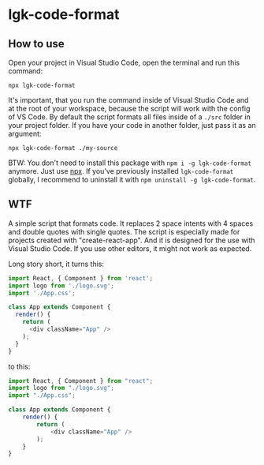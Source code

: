 # lgk-code-format

## How to use
Open your project in Visual Studio Code, open the terminal and run this command:
```
npx lgk-code-format
```

It's important, that you run the command inside of Visual Studio Code and at the root of your workspace, because the script will work with the config of VS Code.
By default the script formats all files inside of a `./src` folder in your project folder. If you have your code in another folder, just pass it as an argument:
```
npx lgk-code-format ./my-source
```

BTW: You don't need to install this package with `npm i -g lgk-code-format` anymore. Just use [npx](https://medium.com/@maybekatz/introducing-npx-an-npm-package-runner-55f7d4bd282b). If you've previously installed `lgk-code-format` globally, I recommend to uninstall it with `npm uninstall -g lgk-code-format`.

## WTF
A simple script that formats code. It replaces 2 space intents with 4 spaces and double quotes with single quotes.
The script is especially made for projects created with "create-react-app". And it is designed for the use with Visual Studio Code. If you use other editors, it might not work as expected.

Long story short, it turns this:
```javascript
import React, { Component } from 'react';
import logo from './logo.svg';
import './App.css';

class App extends Component {
  render() {
    return (
      <div className="App" />
    );
  }
}
```
to this:
```javascript
import React, { Component } from "react";
import logo from "./logo.svg";
import "./App.css";

class App extends Component {
    render() {
        return (
            <div className="App" />
        );
    }
}
```